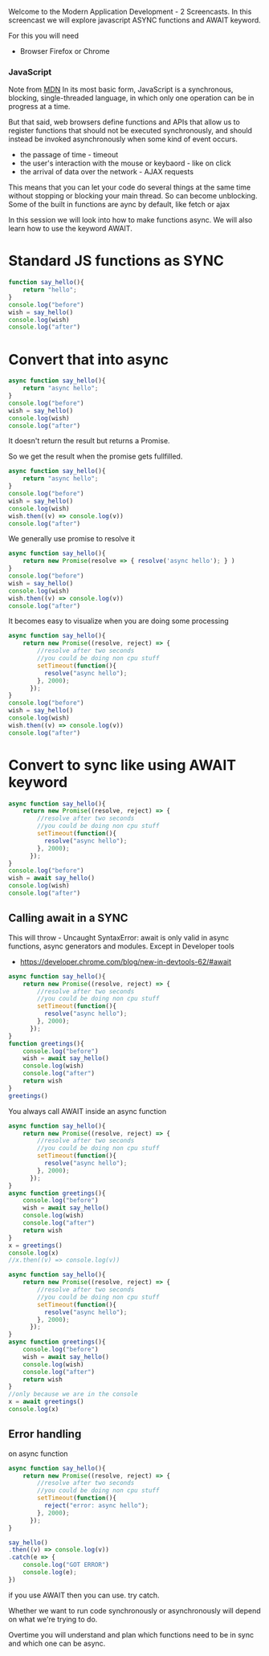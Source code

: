 Welcome to the Modern Application Development - 2 Screencasts. In this screencast we will explore javascript ASYNC functions and AWAIT keyword.

For this you will need 

- Browser Firefox or Chrome

### JavaScript
Note from [MDN](https://developer.mozilla.org/en-US/docs/Learn/JavaScript/Asynchronous/Introducing)
In its most basic form, JavaScript is a synchronous, blocking, single-threaded language, in which only one operation can be in progress at a time. 

But that said, web browsers define functions and APIs that allow us to register functions that should not be executed synchronously, and should instead be invoked asynchronously when some kind of event occurs.
- the passage of time - timeout 
- the user's interaction with the mouse or keybaord - like on click
- the arrival of data over the network - AJAX requests

This means that you can let your code do several things at the same time without stopping or blocking your main thread. So can become unblocking. Some of the built in functions are aync by default, like fetch or ajax


In this session we will look into how to make functions async. We will also learn how to use the keyword AWAIT.


# Standard JS functions as SYNC

```javascript
function say_hello(){
    return "hello";
}
console.log("before")
wish = say_hello()
console.log(wish)
console.log("after")
````
# Convert that into async

```javascript
async function say_hello(){
    return "async hello";
}
console.log("before")
wish = say_hello()
console.log(wish)
console.log("after")
````
It doesn't return the result but returns a Promise.

So we get the result when the promise gets fullfilled.

```javascript
async function say_hello(){
    return "async hello";
}
console.log("before")
wish = say_hello()
console.log(wish)
wish.then((v) => console.log(v))
console.log("after")
````


We generally use promise to resolve it
```javascript
async function say_hello(){
    return new Promise(resolve => { resolve('async hello'); } )
}
console.log("before")
wish = say_hello()
console.log(wish)
wish.then((v) => console.log(v))
console.log("after")
````

It becomes easy to visualize when you are doing some processing

```javascript
async function say_hello(){
    return new Promise((resolve, reject) => {
        //resolve after two seconds
        //you could be doing non cpu stuff
        setTimeout(function(){
          resolve("async hello");
        }, 2000);
      });
}
console.log("before")
wish = say_hello()
console.log(wish)
wish.then((v) => console.log(v))
console.log("after")
```

# Convert to sync like using AWAIT keyword

```javascript
async function say_hello(){
    return new Promise((resolve, reject) => {
        //resolve after two seconds
        //you could be doing non cpu stuff
        setTimeout(function(){
          resolve("async hello");
        }, 2000);
      });
}
console.log("before")
wish = await say_hello()
console.log(wish)
console.log("after")
```

## Calling await in a SYNC
This will throw - Uncaught SyntaxError: await is only valid in async functions, async generators and modules.
Except in Developer tools
- https://developer.chrome.com/blog/new-in-devtools-62/#await


```javascript
async function say_hello(){
    return new Promise((resolve, reject) => {
        //resolve after two seconds
        //you could be doing non cpu stuff
        setTimeout(function(){
          resolve("async hello");
        }, 2000);
      });
}
function greetings(){
    console.log("before")
    wish = await say_hello()
    console.log(wish)
    console.log("after")
    return wish
}
greetings()
```

You always call AWAIT inside an async function

```javascript
async function say_hello(){
    return new Promise((resolve, reject) => {
        //resolve after two seconds
        //you could be doing non cpu stuff
        setTimeout(function(){
          resolve("async hello");
        }, 2000);
      });
}
async function greetings(){
    console.log("before")
    wish = await say_hello()
    console.log(wish)
    console.log("after")
    return wish
}
x = greetings()
console.log(x)
//x.then((v) => console.log(v))

```

```javascript
async function say_hello(){
    return new Promise((resolve, reject) => {
        //resolve after two seconds
        //you could be doing non cpu stuff
        setTimeout(function(){
          resolve("async hello");
        }, 2000);
      });
}
async function greetings(){
    console.log("before")
    wish = await say_hello()
    console.log(wish)
    console.log("after")
    return wish
}
//only because we are in the console
x = await greetings()
console.log(x)
```

## Error handling

on async function

```javascript
async function say_hello(){
    return new Promise((resolve, reject) => {
        //resolve after two seconds
        //you could be doing non cpu stuff
        setTimeout(function(){
          reject("error: async hello");
        }, 2000);
      });
}

say_hello()
.then((v) => console.log(v))
.catch(e => {
    console.log("GOT ERROR")
    console.log(e);
})


```

if you use AWAIT then you can use. try catch.




Whether we want to run code synchronously or asynchronously will depend on what we're trying to do.

Overtime you will understand and plan which functions need to be in sync and which one can be async.